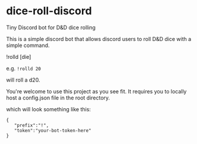 # dice-roll-discord
Tiny Discord bot for D&amp;D dice rolling

This is a simple discord bot that allows discord users to roll D&D dice with a simple command.

!rolld [die] 

e.g. `!rolld 20`

will roll a d20.

You're welcome to use this project as you see fit. It requires you to locally host a config.json file in the root directory.

which will look something like this:


```
{
   "prefix":"!",
   "token":"your-bot-token-here"
}
```
